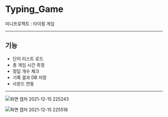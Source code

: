 # Typing_Game

미니프로젝트 : 타이핑 게임

---

## 기능

* 단어 리스트 로드
* 총 게임 시간 측정
* 정답 개수 체크
* 기록 결과 DB 저장
* 사운드 연동

---

![화면 캡처 2021-12-15 225243](https://user-images.githubusercontent.com/64933820/146309578-48e954be-6960-4a4a-a336-7d224686ac54.png)

![화면 캡처 2021-12-15 225518](https://user-images.githubusercontent.com/64933820/146309590-d4a48814-f53d-4e31-bdd0-4dcc5b2eb8e1.png)
